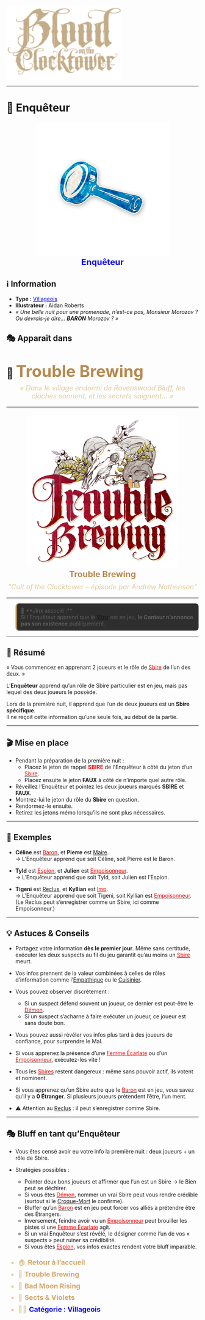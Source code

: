 <p align="left">
  <a href="/botc-fr-bambi/">
    <img src="../images/logo.png" alt="Accueil BotC FR" width="300">
  </a>
</p>

---

# 🔎 Enquêteur  

<!-- 🧩 Image centrée cliquable avec nom centré en dessous -->
<div style="text-align:center; margin: 20px 0;">
  <a href="./enqueteur.html" style="text-decoration:none;">
    <img src="../images/Icon_investigator.png" alt="Enquêteur" width="350" style="border-radius:8px;">
    <br>
    <span style="color:blue; font-weight:bold; font-size:22px;">Enquêteur</span>
  </a>
</div>



## ℹ️ Information  

- **Type :** [<span style="color:blue">Villageois</span>](../villageois.md)  
- **Illustrateur :** Aidan Roberts  
- *« Une belle nuit pour une promenade, n’est-ce pas, Monsieur Morozov ? Ou devrais-je dire… **BARON** Morozov ? »*  


## 🎭 Apparaît dans  

# 🍺 <span style="color:#b58b52; font-weight:bold; font-size:42px;">Trouble Brewing</span>

<p style="text-align:center; color:#e0c99d; font-style:italic; font-size:18px; margin-top:-10px;">
  « Dans le village endormi de Ravenswood Bluff, les cloches sonnent, et les secrets saignent… »
</p>

---

<div style="text-align:center; margin: 20px 0;">
  <a href="../trouble_brewing.html" style="text-decoration:none;">
    <img src="../images/Logo_trouble_brewing.png" alt= "Trouble Brewing" width="400" style="border-radius:12px;">
    <br>
    <span style="color:#b58b52; font-weight:bold; font-size:22px;">Trouble Brewing</span>
  </a>
</div>


<p style="text-align:center; color:#e0c99d; font-style:italic; font-size:18px; margin-top:-10px;">
"Cult of the Clocktower – épisode par Andrew Nathenson"
</p>

---
<blockquote style="background:#2e2e2e; border-left:4px solid #b58b52; padding:10px; border-radius:8px;">
  🔮 **Jinx associé :**
  <br>Si l’Enquêteur apprend que le
  <a href="../roles_experimentaux/vizir.html" style="color:#red; font-weight:bold;">Vizir</a>
  est en jeu, <strong>le Conteur n’annonce pas son existence</strong> publiquement.
</blockquote>


---

## 📖 Résumé  

« Vous commencez en apprenant 2 joueurs et le rôle de [<span style="color:red">Sbire</span>](../sbires.md) de l’un des deux. »  

L’**Enquêteur** apprend qu’un rôle de Sbire particulier est en jeu, mais pas lequel des deux joueurs le possède.  

Lors de la première nuit, il apprend que l’un de deux joueurs est un **Sbire spécifique**.  
Il ne reçoit cette information qu’une seule fois, au début de la partie.  

---

## 🎬 Mise en place  

- Pendant la préparation de la première nuit :  
  - Placez le jeton de rappel **<span style="color:red">SBIRE</span>** de l’Enquêteur à côté du jeton d’un [<span style="color:red">Sbire</span>](../sbires.md).  
  - Placez ensuite le jeton **FAUX** à côté de n’importe quel autre rôle.  
- Réveillez l’Enquêteur et pointez les deux joueurs marqués **SBIRE** et **FAUX**.  
- Montrez-lui le jeton du rôle du **Sbire** en question.  
- Rendormez-le ensuite.  
- Retirez les jetons mémo lorsqu’ils ne sont plus nécessaires.  

---

## 🧾 Exemples  

- **Céline** est [<span style="color:red">Baron</span>](baron.md), et **Pierre** est [Maire](maire.md).  
  → L’Enquêteur apprend que soit Céline, soit Pierre est le Baron.  

- **Tyld** est [<span style="color:red">Espion</span>](espion.md), et **Julien** est [<span style="color:red">Empoisonneur</span>](empoisonneur.md).  
  → L’Enquêteur apprend que soit Tyld, soit Julien est l’Espion.  

- **Tigeni** est [Reclus](reclus.md), et **Kyllian** est [<span style="color:red">Imp</span>](imp.md).  
  → L’Enquêteur apprend que soit Tigeni, soit Kyllian est [<span style="color:red">Empoisonneur</span>](empoisonneur.md).  
  (Le Reclus peut s’enregistrer comme un Sbire, ici comme Empoisonneur.)  

---

## 💡 Astuces & Conseils  

- Partagez votre information **dès le premier jour**. Même sans certitude, exécuter les deux suspects au fil du jeu garantit qu’au moins un [<span style="color:red">Sbire</span>](../sbires.md) meurt.  

- Vos infos prennent de la valeur combinées à celles de rôles d’information comme l’[Empathique](empathique.md) ou le [Cuisinier](cuistot.md).  

- Vous pouvez observer discrètement :  
  - Si un suspect défend souvent un joueur, ce dernier est peut-être le [<span style="color:red">Démon</span>](../demons.md).  
  - Si un suspect s’acharne à faire exécuter un joueur, ce joueur est sans doute bon.  

- Vous pouvez aussi révéler vos infos plus tard à des joueurs de confiance, pour surprendre le Mal.  

- Si vous apprenez la présence d’une [<span style="color:red">Femme Écarlate</span>](femmeecarlate.md) ou d’un [<span style="color:red">Empoisonneur</span>](empoisonneur.md), exécutez-les vite !  

- Tous les [<span style="color:red">Sbires</span>](../sbires.md) restent dangereux : même sans pouvoir actif, ils votent et nominent.  

- Si vous apprenez qu’un Sbire autre que le [<span style="color:red">Baron</span>](baron.md) est en jeu, vous savez qu’il y a **0 Étranger**. Si plusieurs joueurs prétendent l’être, l’un ment.  

- ⚠️ Attention au [Reclus](reclus.md) : il peut s’enregistrer comme Sbire.  

---

## 🎭 Bluff en tant qu’Enquêteur  

- Vous êtes censé avoir eu votre info la première nuit : deux joueurs + un rôle de Sbire.  

- Stratégies possibles :  
  - Pointer deux bons joueurs et affirmer que l’un est un Sbire → le Bien peut se déchirer.  
  - Si vous êtes [<span style="color:red">Démon</span>](../demons.md), nommer un vrai Sbire peut vous rendre crédible (surtout si le [Croque-Mort](croquemort.md) le confirme).  
  - Bluffer qu’un [<span style="color:red">Baron</span>](baron.md) est en jeu peut forcer vos alliés à prétendre être des Étrangers.  
  - Inversement, feindre avoir vu un [<span style="color:red">Empoisonneur</span>](empoisonneur.md) peut brouiller les pistes si une [<span style="color:red">Femme Écarlate</span>](femmeecarlate.md) agit.  
  - Si un vrai Enquêteur s’est révélé, le désigner comme l’un de vos « suspects » peut ruiner sa crédibilité.  
  - Si vous êtes [<span style="color:red">Espion</span>](espion.md), vos infos exactes rendent votre bluff imparable.  

<ul style="color:#e0c99d; font-size:18px; line-height:1.7;">
  <li>🏠 <a href="/botc-fr-bambi/" style="color:#d4a76a; font-weight:bold; text-decoration:none;">Retour à l’accueil</a></li>
  <li>🍺 <a href="../trouble_brewing.html" style="color:#d4a76a; font-weight:bold; text-decoration:none;">Trouble Brewing</a></li>
  <li>🌛 <a href="../bmr.html" style="color:#d4a76a; font-weight:bold; text-decoration:none;">Bad Moon Rising</a></li>
  <li>🌸 <a href="../sv.html" style="color:#d4a76a; font-weight:bold; text-decoration:none;">Sects & Violets</a></li>
  <li>🧑‍🌾 <a href="../villageois.html" style="color:blue; font-weight:bold; text-decoration:none;">Catégorie : Villageois</a></li>


